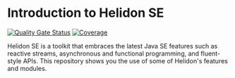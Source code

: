 # Introduction to Helidon SE

[![Quality Gate Status](https://sonarcloud.io/api/project_badges/measure?project=org.jugistanbul%3Aintroduction-to-helidon&metric=alert_status)](https://sonarcloud.io/dashboard?id=org.jugistanbul%3Aintroduction-to-helidon)
[![Coverage](https://sonarcloud.io/api/project_badges/measure?project=org.jugistanbul%3Aintroduction-to-helidon&metric=coverage)](https://sonarcloud.io/dashboard?id=org.jugistanbul%3Aintroduction-to-helidon)

Helidon SE is a toolkit that embraces the latest Java SE features such as reactive streams, asynchronous and functional programming, and fluent-style APIs. This repository shows you the use of some of Helidon's features and modules.
